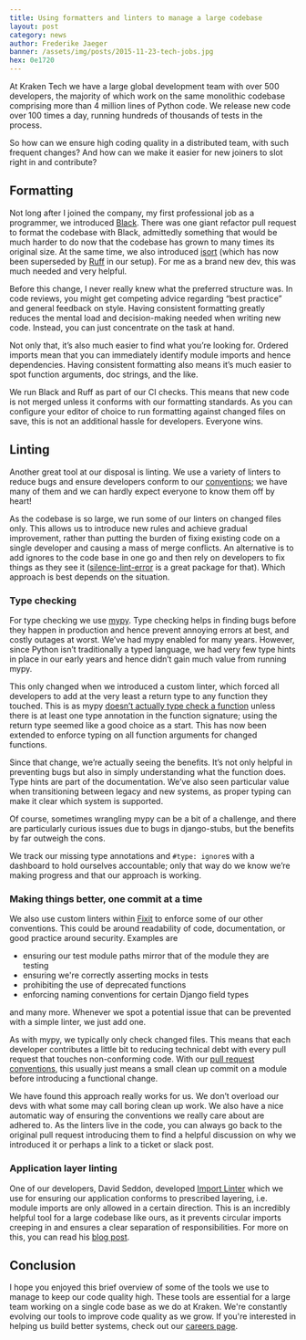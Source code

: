 ```yaml
---
title: Using formatters and linters to manage a large codebase
layout: post
category: news
author: Frederike Jaeger
banner: /assets/img/posts/2015-11-23-tech-jobs.jpg
hex: 0e1720
---
```


At Kraken Tech we have a large global development team with over 500 developers, 
the majority of which work on the same monolithic codebase comprising more than 4 million 
lines of Python code. We release new code over 100 times a day, running hundreds 
of thousands of tests in the process.

So how can we ensure high coding quality in a distributed team, with such 
frequent changes? And how can we make it easier for new joiners to slot right 
in and contribute?

## Formatting

Not long after I joined the company, my first professional job as a programmer, 
we introduced [Black](https://Black.readthedocs.io/en/stable/). There was one 
giant refactor pull request to format the codebase with Black, admittedly 
something that would be much harder to do now that the codebase has grown to 
many times its original size. At the same time, we also introduced 
[isort](https://pycqa.github.io/isort/) (which has now been superseded 
by [Ruff](https://docs.astral.sh/ruff/) in our setup). For me as a brand new 
dev, this was much needed and very helpful.

Before this change, I never really knew what the preferred structure was. 
In code reviews, you might get competing advice regarding “best practice” 
and general feedback on style. Having consistent formatting greatly reduces 
the mental load and decision-making needed when writing new code. Instead, 
you can just concentrate on the task at hand.

Not only that, it’s also much easier to find what you’re looking for. Ordered 
imports mean that you can immediately identify module imports and hence dependencies. 
Having consistent formatting also means it’s much easier to spot function arguments, 
doc strings, and the like.

We run Black and Ruff as part of our CI checks. This means that new code is 
not merged unless it conforms with our formatting standards. As you can 
configure your editor of choice to run formatting against changed files on 
save, this is not an additional hassle for developers. Everyone wins. 

## Linting

Another great tool at our disposal is linting. We use a variety of linters to 
reduce bugs and ensure developers conform to our [conventions](https://github.com/octoenergy/conventions); 
we have many of them and we can hardly expect everyone to know them off by heart!

As the codebase is so large, we run some of our linters on changed files only. 
This allows us to introduce new rules and achieve gradual improvement, rather 
than putting the burden of fixing existing code on a single developer and 
causing a mass of merge conflicts. An alternative is to add ignores to the 
code base in one go and then rely on developers to fix things as they see 
it ([silence-lint-error](https://pypi.org/project/silence-lint-error/) is a 
great package for that). Which approach is best depends on the situation.

### Type checking

For type checking we use [mypy](https://mypy.readthedocs.io/en/stable/). 
Type checking helps in finding bugs before they happen in production and 
hence prevent annoying errors at best, and costly outages at worst. We’ve 
had mypy enabled for many years. However, since Python isn’t traditionally a 
typed language, we had very few type hints in place in our early years and 
hence didn’t gain much value from running mypy.

This only changed when we introduced a custom linter, which forced all 
developers to add at the very least a return type to any function they 
touched. This is as mypy [doesn’t actually type check a function](https://mypy.readthedocs.io/en/stable/common_issues.html#no-errors-reported-for-obviously-wrong-code) 
unless there is at least one type annotation in the function signature; 
using the return type seemed like a good choice as a start. This has now 
been extended to enforce typing on all function arguments for changed functions.

Since that change, we’re actually seeing the benefits. It’s not only 
helpful in preventing bugs but also in simply understanding what the function 
does. Type hints are part of the documentation. We’ve also seen particular 
value when transitioning between legacy and new systems, as proper typing can 
make it clear which system is supported.

Of course, sometimes wrangling mypy can be a bit of a challenge, and there 
are particularly curious issues due to bugs in django-stubs, but the benefits 
by far outweigh the cons.

We track our missing type annotations and `#type: ignore`s with a dashboard to 
hold ourselves accountable; only that way do we know we’re making progress and 
that our approach is working.

### Making things better, one commit at a time

We also use custom linters within [Fixit](https://fixit.readthedocs.io/en/stable/) 
to enforce some of our other conventions. This could be around readability of 
code, documentation, or good practice around security. Examples are
* ensuring our test module paths mirror that of the module they are testing 
* ensuring we're correctly asserting mocks in tests
* prohibiting the use of deprecated functions
* enforcing naming conventions for certain Django field types

and many more. Whenever we spot a potential issue that can be prevented with a 
simple linter, we just add one. 

As with mypy, we typically only check changed files. This means that each 
developer contributes a little bit to reducing technical debt with every 
pull request that touches non-conforming code. With our 
[pull request conventions](https://tech.octopus.energy/news/2023/06/21/pull-request-conventions.html), 
this usually just means a small clean up commit on a module before introducing a functional change.

We have found this approach really works for us. We don’t overload our devs 
with what some may call boring clean up work. We also have a nice automatic 
way of ensuring the conventions we really care about are adhered to. As the 
linters live in the code, you can always go back to the original pull request 
introducing them to find a helpful discussion on why we introduced it or 
perhaps a link to a ticket or slack post. 


### Application layer linting

One of our developers, David Seddon, developed 
[Import Linter](https://github.com/seddonym/import-linter) which we use for 
ensuring our application conforms to prescribed layering, i.e. module imports 
are only allowed in a certain direction. This is an incredibly helpful tool 
for a large codebase like ours, as it prevents circular imports creeping in 
and ensures a clear separation of responsibilities. For more on this, you can 
read his [blog post](https://blog.europython.eu/kraken-technologies-how-we-organize-our-very-large-pythonmonolith/). 

## Conclusion

I hope you enjoyed this brief overview of some of the tools we use to manage 
to keep our code quality high. These tools are essential for a large team 
working on a single code base as we do at Kraken. We're constantly evolving 
our tools to improve code quality as we grow. If you're interested in helping 
us build better systems, check out our [careers page](https://octopus.energy/careers/).